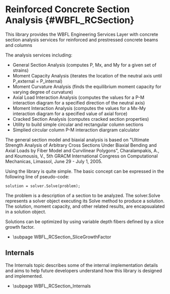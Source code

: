 Reinforced Concrete Section Analysis {#WBFL_RCSection}
========================================================
This library provides the WBFL Engineering Services Layer with concrete section analysis services for reinforced and prestressed concrete beams and columns

The analysis services including:
* General Section Analysis (computes P, Mx, and My for a given set of strains)
* Moment Capacity Analysis (iterates the location of the neutral axis until P_external = P_internal)
* Moment Curvature Analysis (finds the equilibrium moment capacity for varying degree of curvature)
* Axial Load Interaction Analysis (computes the values for a P-M interaction diagram for a specified direction of the neutral axis)
* Moment Interaction Analysis (computes the values for a Mx-My interaction diagram for a specified value of axial force)
* Cracked Section Analysis (computes cracked section properties)
* Utility to build simple circular and rectangular column sections
* Simplied circular column P-M interaction diargram calculator

The general section model and biaxial analysis is based on "Ultimate Strength Analysis of Arbitrary Cross Sections Under Biaxial Bending and Axial Loads by Fiber Model and Curvilinear Polygons", Charalampakis, A., and Koumousis, V., 5th GRACM International Congress on Computational Mechanicas, Limassol, June 29 - July 1, 2005. 

Using the library is quite simple. The basic concept can be expressed in the following line of pseudo-code:
~~~~~~~~~~~~~~~~~~~~~~~~~~~~~~~~
solution = solver.Solve(problem);
~~~~~~~~~~~~~~~~~~~~~~~~~~~~~~~~

The problem is a description of a section to be analyzed. The solver.Solve represents a solver object executing its Solve method to produce a solution. The solution, moment capacity, and other related results, are encapsualated in a solution object.

Solutions can be optimized by using variable depth fibers defined by a slice growth factor.

* \subpage WBFL_RCSection_SliceGrowthFactor

Internals
----------
The Internals topic describes some of the internal implementation details and aims to help future developers understand how this library is designed and implemented.

* \subpage WBFL_RCSection_Internals

